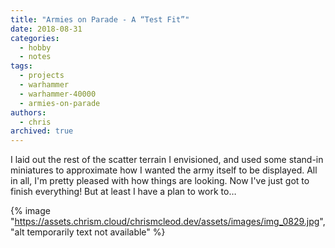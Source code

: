 ```yaml
---
title: "Armies on Parade - A “Test Fit”"
date: 2018-08-31
categories:
  - hobby
  - notes
tags:
  - projects
  - warhammer
  - warhammer-40000
  - armies-on-parade
authors:
  - chris
archived: true
---
```


I laid out the rest of the scatter terrain I envisioned, and used some stand-in miniatures to approximate how I wanted the army itself to be displayed. All in all, I'm pretty pleased with how things are looking. Now I've just got to finish everything! But at least I have a plan to work to…

{% image "https://assets.chrism.cloud/chrismcleod.dev/assets/images/img_0829.jpg", "alt temporarily text not available" %}
